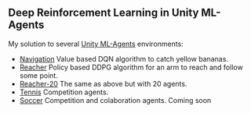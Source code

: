 ## Deep Reinforcement Learning in Unity ML-Agents

My solution to several [Unity ML-Agents](https://github.com/Unity-Technologies/ml-agents) environments:
+ [Navigation](https://github.com/gregoriomezquita/ml-agents/tree/master/Navigation) Value based DQN algorithm to catch yellow bananas.
+ [Reacher](https://github.com/gregoriomezquita/ml-agents/tree/master/Reacher) Policy based DDPG algorithm for an arm to reach and follow some point.
+ [Reacher-20](https://github.com/gregoriomezquita/ml-agents/tree/master/Reacher-20) The same as above but with 20 agents.
+ [Tennis](https://github.com/gregoriomezquita/ml-agents/tree/master/Tennis) Competition agents.
+ [Soccer](https://github.com/gregoriomezquita/ml-agents/tree/master/Soccer) Competition and colaboration agents. Coming soon


